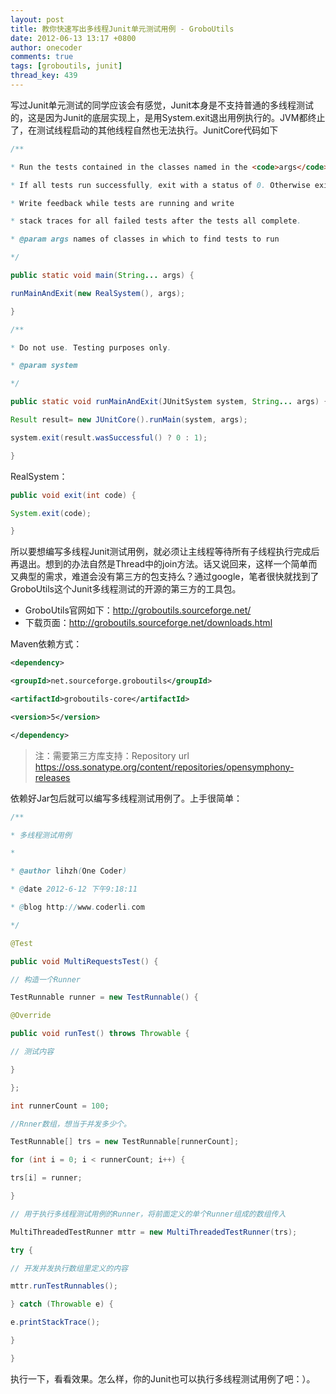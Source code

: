 ```yaml
---
layout: post
title: 教你快速写出多线程Junit单元测试用例 - GroboUtils
date: 2012-06-13 13:17 +0800
author: onecoder
comments: true
tags: [groboutils, junit]
thread_key: 439
---
```


写过Junit单元测试的同学应该会有感觉，Junit本身是不支持普通的多线程测试的，这是因为Junit的底层实现上，是用System.exit退出用例执行的。JVM都终止了，在测试线程启动的其他线程自然也无法执行。JunitCore代码如下

```java
/**

* Run the tests contained in the classes named in the <code>args</code>.

* If all tests run successfully, exit with a status of 0. Otherwise exit with a status of 1.

* Write feedback while tests are running and write

* stack traces for all failed tests after the tests all complete.

* @param args names of classes in which to find tests to run

*/

public static void main(String... args) {

runMainAndExit(new RealSystem(), args);

}

/**

* Do not use. Testing purposes only.

* @param system

*/

public static void runMainAndExit(JUnitSystem system, String... args) {

Result result= new JUnitCore().runMain(system, args);

system.exit(result.wasSuccessful() ? 0 : 1);

}
```

RealSystem：

```java
public void exit(int code) {

System.exit(code);

}
```

所以要想编写多线程Junit测试用例，就必须让主线程等待所有子线程执行完成后再退出。想到的办法自然是Thread中的join方法。话又说回来，这样一个简单而又典型的需求，难道会没有第三方的包支持么？通过google，笔者很快就找到了GroboUtils这个Junit多线程测试的开源的第三方的工具包。
			
- GroboUtils官网如下：<a href="http://groboutils.sourceforge.net/" target="_blank">http://groboutils.sourceforge.net/</a>
- 下载页面：<a href="http://groboutils.sourceforge.net/downloads.html" target="_blank">http://groboutils.sourceforge.net/downloads.html</a>


Maven依赖方式：

```xml
<dependency>

<groupId>net.sourceforge.groboutils</groupId>

<artifactId>groboutils-core</artifactId>

<version>5</version>

</dependency>
```
			
>注：需要第三方库支持：Repository url https://oss.sonatype.org/content/repositories/opensymphony-releases

依赖好Jar包后就可以编写多线程测试用例了。上手很简单：

```java
/**

* 多线程测试用例

*

* @author lihzh(One Coder)

* @date 2012-6-12 下午9:18:11

* @blog http://www.coderli.com

*/

@Test

public void MultiRequestsTest() {

// 构造一个Runner

TestRunnable runner = new TestRunnable() {

@Override

public void runTest() throws Throwable {

// 测试内容

}

};

int runnerCount = 100;

//Rnner数组，想当于并发多少个。

TestRunnable[] trs = new TestRunnable[runnerCount];

for (int i = 0; i < runnerCount; i++) {

trs[i] = runner;

}

// 用于执行多线程测试用例的Runner，将前面定义的单个Runner组成的数组传入

MultiThreadedTestRunner mttr = new MultiThreadedTestRunner(trs);

try {

// 开发并发执行数组里定义的内容

mttr.runTestRunnables();

} catch (Throwable e) {

e.printStackTrace();

}

}
```
		
执行一下，看看效果。怎么样，你的Junit也可以执行多线程测试用例了吧：）。